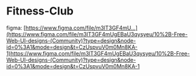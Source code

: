 # Fitness-Club

figma: [https://www.figma.com/file/m3lT3GF4mU...](https://www.figma.com/file/m3lT3GF4mUgEBaU3qysyeu/10%2B-Free-Web-UI-designs-(Community)?type=design&node-id=0%3A1&mode=design&t=CzUspvuV0m0Mn8KA-1)https://www.figma.com/file/m3lT3GF4mUgEBaU3qysyeu/10%2B-Free-Web-UI-designs-(Community)?type=design&node-id=0%3A1&mode=design&t=CzUspvuV0m0Mn8KA-1
